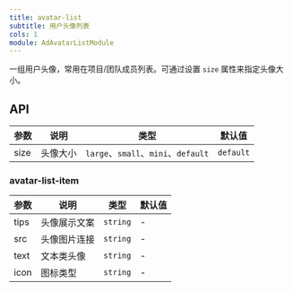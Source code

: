 ```yaml
---
title: avatar-list
subtitle: 用户头像列表
cols: 1
module: AdAvatarListModule
---
```


一组用户头像，常用在项目/团队成员列表。可通过设置 `size` 属性来指定头像大小。

## API

参数 | 说明 | 类型 | 默认值
----|------|-----|------
size | 头像大小  | `large`、`small`、`mini`、`default` | `default`

### avatar-list-item

| 参数      | 说明                                      | 类型         | 默认值 |
|----------|------------------------------------------|-------------|-------|
| tips     | 头像展示文案                                 | `string`  | - |
| src     | 头像图片连接                                 | `string`  | - |
| text     | 文本类头像                                 | `string`  | - |
| icon     | 图标类型                                 | `string`  | - |

